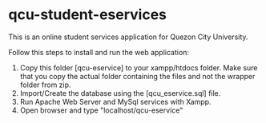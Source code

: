 # qcu-student-eservices
This is an online student services application for Quezon City University.

Follow this steps to install and run the web application:
  1. Copy this folder [qcu-eservice] to your xampp/htdocs folder. Make sure that you copy the actual folder containing the files and not the wrapper folder from zip.
  2. Import/Create the database using the [qcu_eservice.sql] file.
  3. Run Apache Web Server and MySql services with Xampp.
  4. Open browser and type "localhost/qcu-eservice"
